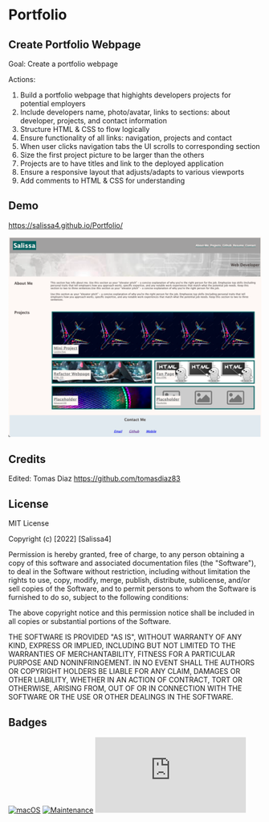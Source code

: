 # Portfolio

## Create Portfolio Webpage

Goal: Create a portfolio webpage 

Actions:
1. Build a portfolio webpage that highights developers projects for potential employers
2. Include developers name, photo/avatar, links to sections: about developer, projects, and contact information
3. Structure HTML & CSS to flow logically
4. Ensure functionality of all links: navigation, projects and contact
5. When user clicks navigation tabs the UI scrolls to corresponding section 
6. Size the first project picture to be larger than the others
7. Projects are to have titles and link to the deployed application
8. Ensure a responsive layout that adjusts/adapts to various viewports
9. Add comments to HTML & CSS for understanding



## Demo

https://salissa4.github.io/Portfolio/

<img src="./assets/images/portfolio.jpeg">

## Credits

Edited: Tomas Diaz https://github.com/tomasdiaz83

## License

MIT License

Copyright (c) [2022] [Salissa4]

Permission is hereby granted, free of charge, to any person obtaining a copy
of this software and associated documentation files (the "Software"), to deal
in the Software without restriction, including without limitation the rights
to use, copy, modify, merge, publish, distribute, sublicense, and/or sell
copies of the Software, and to permit persons to whom the Software is
furnished to do so, subject to the following conditions:

The above copyright notice and this permission notice shall be included in all
copies or substantial portions of the Software.

THE SOFTWARE IS PROVIDED "AS IS", WITHOUT WARRANTY OF ANY KIND, EXPRESS OR
IMPLIED, INCLUDING BUT NOT LIMITED TO THE WARRANTIES OF MERCHANTABILITY,
FITNESS FOR A PARTICULAR PURPOSE AND NONINFRINGEMENT. IN NO EVENT SHALL THE
AUTHORS OR COPYRIGHT HOLDERS BE LIABLE FOR ANY CLAIM, DAMAGES OR OTHER
LIABILITY, WHETHER IN AN ACTION OF CONTRACT, TORT OR OTHERWISE, ARISING FROM,
OUT OF OR IN CONNECTION WITH THE SOFTWARE OR THE USE OR OTHER DEALINGS IN THE
SOFTWARE.

## Badges

[![macOS](https://svgshare.com/i/ZjP.svg)](https://svgshare.com/i/ZjP.svg)
[![Maintenance](https://img.shields.io/badge/Maintained%3F-no-red.svg)](https://bitbucket.org/lbesson/ansi-colors)
[![GitHub license](https://badgen.net/github/license/Naereen/Strapdown.js)](https://github.com/Naereen/StrapDown.js/blob/master/LICENSE)
